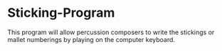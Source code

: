 # Sticking-Program
This program will allow percussion composers to write the stickings or mallet numberings by playing on the computer keyboard.
